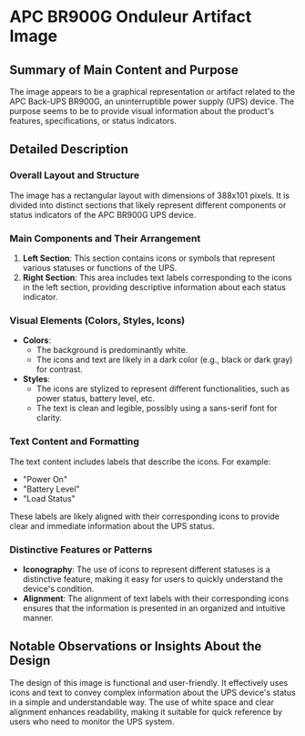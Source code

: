 # APC BR900G Onduleur Artifact Image

## Summary of Main Content and Purpose
The image appears to be a graphical representation or artifact related to the APC Back-UPS BR900G, an uninterruptible power supply (UPS) device. The purpose seems to be to provide visual information about the product's features, specifications, or status indicators.

## Detailed Description

### Overall Layout and Structure
The image has a rectangular layout with dimensions of 388x101 pixels. It is divided into distinct sections that likely represent different components or status indicators of the APC BR900G UPS device.

### Main Components and Their Arrangement
1. **Left Section**: This section contains icons or symbols that represent various statuses or functions of the UPS.
2. **Right Section**: This area includes text labels corresponding to the icons in the left section, providing descriptive information about each status indicator.

### Visual Elements (Colors, Styles, Icons)
- **Colors**:
  - The background is predominantly white.
  - The icons and text are likely in a dark color (e.g., black or dark gray) for contrast.
- **Styles**:
  - The icons are stylized to represent different functionalities, such as power status, battery level, etc.
  - The text is clean and legible, possibly using a sans-serif font for clarity.

### Text Content and Formatting
The text content includes labels that describe the icons. For example:
- "Power On"
- "Battery Level"
- "Load Status"

These labels are likely aligned with their corresponding icons to provide clear and immediate information about the UPS status.

### Distinctive Features or Patterns
- **Iconography**: The use of icons to represent different statuses is a distinctive feature, making it easy for users to quickly understand the device's condition.
- **Alignment**: The alignment of text labels with their corresponding icons ensures that the information is presented in an organized and intuitive manner.

## Notable Observations or Insights About the Design
The design of this image is functional and user-friendly. It effectively uses icons and text to convey complex information about the UPS device's status in a simple and understandable way. The use of white space and clear alignment enhances readability, making it suitable for quick reference by users who need to monitor the UPS system.
